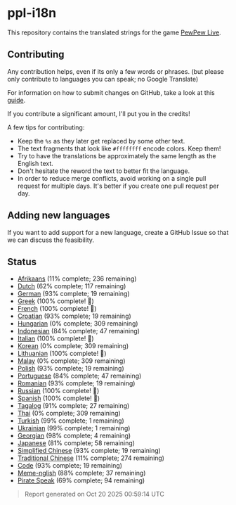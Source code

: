 [//]: # "This file is automatically generated by generate_readme.py"
# ppl-i18n
This repository contains the translated strings for the game [PewPew Live](https://pewpew.live).
## Contributing
Any contribution helps, even if its only a few words or phrases.
(but please only contribute to languages you can speak; no Google Translate)

For information on how to submit changes on GitHub, take a look at this [guide](https://docs.github.com/en/free-pro-team@latest/github/managing-files-in-a-repository/editing-files-in-another-users-repository).

If you contribute a significant amount, I'll put you in the credits!

A few tips for contributing:
* Keep the `%s` as they later get replaced by some other text.
* The text fragments that look like `#ffffffff` encode colors. Keep them!
* Try to have the translations be approximately the same length as the English text.
* Don't hesitate the reword the text to better fit the language.
* In order to reduce merge conflicts, avoid working on a single pull request for multiple days. It's better if you create one pull request per day.
## Adding new languages
If you want to add support for a new language, create a GitHub Issue so that we can discuss
the feasibility.
## Status
* [Afrikaans](/translations/afr.po) (11% complete; 236 remaining)
* [Dutch](/translations/nld.po) (62% complete; 117 remaining)
* [German](/translations/deu.po) (93% complete; 19 remaining)
* [Greek](/translations/gre.po) (100% complete! 🎉)
* [French](/translations/fra.po) (100% complete! 🎉)
* [Croatian](/translations/hrv.po) (93% complete; 19 remaining)
* [Hungarian](/translations/hun.po) (0% complete; 309 remaining)
* [Indonesian](/translations/ind.po) (84% complete; 47 remaining)
* [Italian](/translations/ita.po) (100% complete! 🎉)
* [Korean](/translations/kor.po) (0% complete; 309 remaining)
* [Lithuanian](/translations/lit.po) (100% complete! 🎉)
* [Malay](/translations/msa.po) (0% complete; 309 remaining)
* [Polish](/translations/pol.po) (93% complete; 19 remaining)
* [Portuguese](/translations/por.po) (84% complete; 47 remaining)
* [Romanian](/translations/ron.po) (93% complete; 19 remaining)
* [Russian](/translations/rus.po) (100% complete! 🎉)
* [Spanish](/translations/spa.po) (100% complete! 🎉)
* [Tagalog](/translations/tgl.po) (91% complete; 27 remaining)
* [Thai](/translations/tha.po) (0% complete; 309 remaining)
* [Turkish](/translations/tur.po) (99% complete; 1 remaining)
* [Ukrainian](/translations/ukr.po) (99% complete; 1 remaining)
* [Georgian](/translations/kat.po) (98% complete; 4 remaining)
* [Japanese](/translations/jpn.po) (81% complete; 58 remaining)
* [Simplified Chinese](/translations/chs.po) (93% complete; 19 remaining)
* [Traditional Chinese](/translations/cht.po) (11% complete; 274 remaining)
* [Code](/translations/code.po) (93% complete; 19 remaining)
* [Meme-nglish](/translations/meme.po) (88% complete; 37 remaining)
* [Pirate Speak](/translations/pirate.po) (69% complete; 94 remaining)
> Report generated on Oct 20 2025 00:59:14 UTC